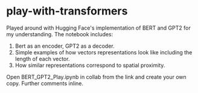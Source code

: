 # play-with-transformers
Played around with Hugging Face's implementation of BERT and GPT2 for my understanding. The notebook includes:

1. Bert as an encoder, GPT2 as a decoder.
2. Simple examples of how vectors representations look like including the length of each vector. 
3. How similar representations correspond to spatial proximity. 

Open BERT_GPT2_Play.ipynb in collab from the link and create your own copy. Further comments inline.

